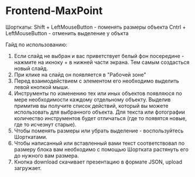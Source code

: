 # Frontend-MaxPoint

Шорткаты:
Shift + LeftMouseButton - поменять размеры объекта
Cntrl + LeftMouseButton - отменить выделение у объкта

Гайд по использованию: 
1. Если слайд не выбран и вас приветствует белый фон посередине - нажмите на икноку + в нижней части экрана. Тем самым создасться новый слайд.
2. При клике на слайд он появляется в "Рабочей зоне"
3. Перед взаимодействием с элементом его необходимо выделить левой кнопкой мыши. 
4. Инструменты по изменению тех или иных объектов появляюся по мере необходимости каждому отдельному объекту. Выделив примитив вы получите список действий, который вы можете использовать для выбранного объекта. Для текста или фотографии количество инструментов будет отличаться (где то появятся новые, где то исчезнут старые).
5. Чтобы поменять размеры или убрать выделение - воспользуйтесь Шорткатами. 
6. Чтобы написанный или вставленный вами текст соответствовал по размеру блока вам необходимо с помощью Шортката растянуть его до нужного вам размера.
7. Кнопка download скачивает презентацию в формате JSON, upload загружает.
